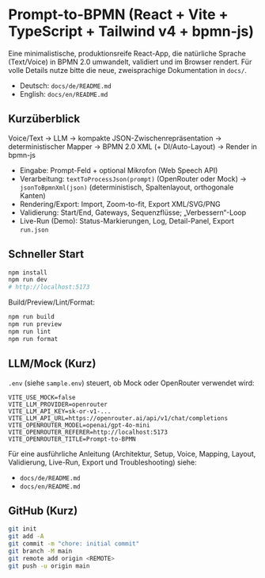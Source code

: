 # Prompt-to-BPMN (React + Vite + TypeScript + Tailwind v4 + bpmn-js)

Eine minimalistische, produktionsreife React-App, die natürliche Sprache (Text/Voice) in BPMN 2.0 umwandelt, validiert und im Browser rendert. Für volle Details nutze bitte die neue, zweisprachige Dokumentation in `docs/`.

- Deutsch: `docs/de/README.md`
- English: `docs/en/README.md`

## Kurzüberblick

Voice/Text → LLM → kompakte JSON-Zwischenrepräsentation → deterministischer Mapper → BPMN 2.0 XML (+ DI/Auto-Layout) → Render in bpmn-js

- Eingabe: Prompt-Feld + optional Mikrofon (Web Speech API)
- Verarbeitung: `textToProcessJson(prompt)` (OpenRouter oder Mock) → `jsonToBpmnXml(json)` (deterministisch, Spaltenlayout, orthogonale Kanten)
- Rendering/Export: Import, Zoom-to-fit, Export XML/SVG/PNG
- Validierung: Start/End, Gateways, Sequenzflüsse; „Verbessern“-Loop
- Live-Run (Demo): Status-Markierungen, Log, Detail-Panel, Export `run.json`

## Schneller Start

```bash
npm install
npm run dev
# http://localhost:5173
```

Build/Preview/Lint/Format:

```bash
npm run build
npm run preview
npm run lint
npm run format
```

## LLM/Mock (Kurz)

`.env` (siehe `sample.env`) steuert, ob Mock oder OpenRouter verwendet wird:

```env
VITE_USE_MOCK=false
VITE_LLM_PROVIDER=openrouter
VITE_LLM_API_KEY=sk-or-v1-...
VITE_LLM_API_URL=https://openrouter.ai/api/v1/chat/completions
VITE_OPENROUTER_MODEL=openai/gpt-4o-mini
VITE_OPENROUTER_REFERER=http://localhost:5173
VITE_OPENROUTER_TITLE=Prompt-to-BPMN
```

Für eine ausführliche Anleitung (Architektur, Setup, Voice, Mapping, Layout, Validierung, Live-Run, Export und Troubleshooting) siehe:
- `docs/de/README.md`
- `docs/en/README.md`

## GitHub (Kurz)

```bash
git init
git add -A
git commit -m "chore: initial commit"
git branch -M main
git remote add origin <REMOTE>
git push -u origin main
```
